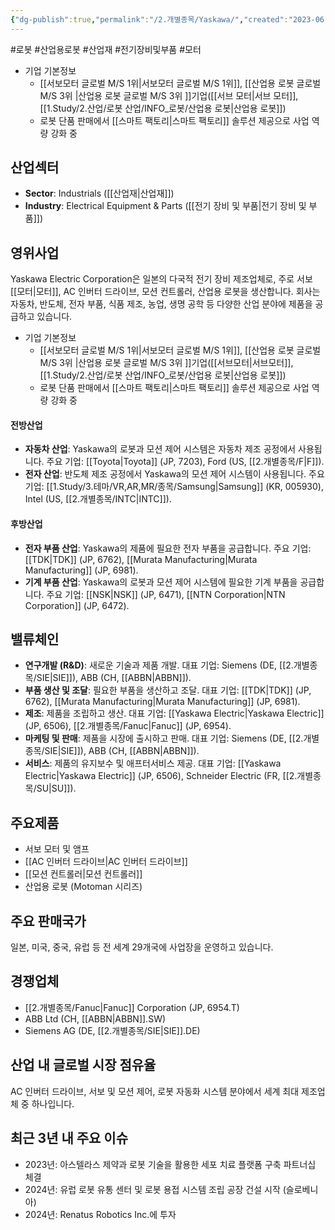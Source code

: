 ```yaml
---
{"dg-publish":true,"permalink":"/2.개별종목/Yaskawa/","created":"2023-06-28T12:13:14.213+09:00","updated":"2025-07-29T21:37:05.421+09:00"}
---
```


#로봇 #산업용로봇 #산업재 #전기장비및부품 #모터 


- 기업 기본정보
	- [[서보모터 글로벌 M/S 1위\|서보모터 글로벌 M/S 1위]], [[산업용 로봇 글로벌 M/S 3위 \|산업용 로봇 글로벌 M/S 3위 ]]기업([[서브 모터\|서브 모터]], [[1.Study/2.산업/로봇 산업/INFO_로봇/산업용 로봇\|산업용 로봇]])
	- 로봇 단품 판매에서 [[스마트 팩토리\|스마트 팩토리]] 솔루션 제공으로 사업 역량 강화 중

## 산업섹터

- **Sector**: Industrials ([[산업재\|산업재]])
- **Industry**: Electrical Equipment & Parts ([[전기 장비 및 부품\|전기 장비 및 부품]])

## 영위사업

Yaskawa Electric Corporation은 일본의 다국적 전기 장비 제조업체로, 주로 서보 [[모터\|모터]], AC 인버터 드라이브, 모션 컨트롤러, 산업용 로봇을 생산합니다. 회사는 자동차, 반도체, 전자 부품, 식품 제조, 농업, 생명 공학 등 다양한 산업 분야에 제품을 공급하고 있습니다.

- 기업 기본정보
	- [[서보모터 글로벌 M/S 1위\|서보모터 글로벌 M/S 1위]], [[산업용 로봇 글로벌 M/S 3위 \|산업용 로봇 글로벌 M/S 3위 ]]기업([[서브모터\|서브모터]], [[1.Study/2.산업/로봇 산업/INFO_로봇/산업용 로봇\|산업용 로봇]])
	- 로봇 단품 판매에서 [[스마트 팩토리\|스마트 팩토리]] 솔루션 제공으로 사업 역량 강화 중


#### 전방산업

- **자동차 산업**: Yaskawa의 로봇과 모션 제어 시스템은 자동차 제조 공정에서 사용됩니다. 주요 기업: [[Toyota\|Toyota]] (JP, 7203), Ford (US, [[2.개별종목/F\|F]]).
- **전자 산업**: 반도체 제조 공정에서 Yaskawa의 모션 제어 시스템이 사용됩니다. 주요 기업: [[1.Study/3.테마/VR,AR,MR/종목/Samsung\|Samsung]] (KR, 005930), Intel (US, [[2.개별종목/INTC\|INTC]]).

#### 후방산업

- **전자 부품 산업**: Yaskawa의 제품에 필요한 전자 부품을 공급합니다. 주요 기업: [[TDK\|TDK]] (JP, 6762), [[Murata Manufacturing\|Murata Manufacturing]] (JP, 6981).
- **기계 부품 산업**: Yaskawa의 로봇과 모션 제어 시스템에 필요한 기계 부품을 공급합니다. 주요 기업: [[NSK\|NSK]] (JP, 6471), [[NTN Corporation\|NTN Corporation]] (JP, 6472).

## 밸류체인

- **연구개발 (R&D)**: 새로운 기술과 제품 개발. 대표 기업: Siemens (DE, [[2.개별종목/SIE\|SIE]]), ABB (CH, [[ABBN\|ABBN]]).
- **부품 생산 및 조달**: 필요한 부품을 생산하고 조달. 대표 기업: [[TDK\|TDK]] (JP, 6762), [[Murata Manufacturing\|Murata Manufacturing]] (JP, 6981).
- **제조**: 제품을 조립하고 생산. 대표 기업: [[Yaskawa Electric\|Yaskawa Electric]] (JP, 6506), [[2.개별종목/Fanuc\|Fanuc]] (JP, 6954).
- **마케팅 및 판매**: 제품을 시장에 출시하고 판매. 대표 기업: Siemens (DE, [[2.개별종목/SIE\|SIE]]), ABB (CH, [[ABBN\|ABBN]]).
- **서비스**: 제품의 유지보수 및 애프터서비스 제공. 대표 기업: [[Yaskawa Electric\|Yaskawa Electric]] (JP, 6506), Schneider Electric (FR, [[2.개별종목/SU\|SU]]).

## 주요제품

- 서보 모터 및 앰프
- [[AC 인버터 드라이브\|AC 인버터 드라이브]]
- [[모션 컨트롤러\|모션 컨트롤러]]
- 산업용 로봇 (Motoman 시리즈)

## 주요 판매국가

일본, 미국, 중국, 유럽 등 전 세계 29개국에 사업장을 운영하고 있습니다.

## 경쟁업체

- [[2.개별종목/Fanuc\|Fanuc]] Corporation (JP, 6954.T)
- ABB Ltd (CH, [[ABBN\|ABBN]].SW)
- Siemens AG (DE, [[2.개별종목/SIE\|SIE]].DE)

## 산업 내 글로벌 시장 점유율

AC 인버터 드라이브, 서보 및 모션 제어, 로봇 자동화 시스템 분야에서 세계 최대 제조업체 중 하나입니다.

## 최근 3년 내 주요 이슈

- 2023년: 아스텔라스 제약과 로봇 기술을 활용한 세포 치료 플랫폼 구축 파트너십 체결
- 2024년: 유럽 로봇 유통 센터 및 로봇 용접 시스템 조립 공장 건설 시작 (슬로베니아)
- 2024년: Renatus Robotics Inc.에 투자